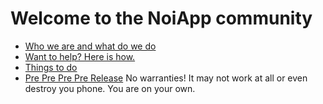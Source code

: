 # Welcome to the NoiApp community

- [Who we are and what do we do](about.md)
- [Want to help? Here is how.](helpus.md)
- [Things to do](https://github.com/noiapp/project)
- [Pre Pre Pre Pre Release](https://github.com/noiapp/noi-app-android/releases/download/0.1/) No warranties! It may not work at all or even destroy you phone. You are on your own.

